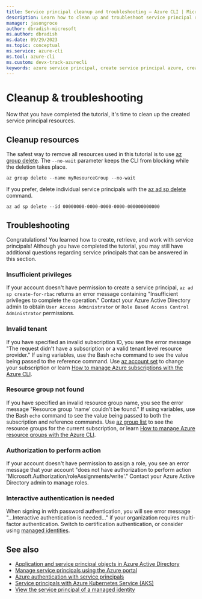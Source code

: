 ```yaml
---
title: Service principal cleanup and troubleshooting – Azure CLI | Microsoft Docs
description: Learn how to clean up and troubleshoot service principal resources.
manager: jasongroce
author: dbradish-microsoft
ms.author: dbradish
ms.date: 09/29/2023
ms.topic: conceptual
ms.service: azure-cli
ms.tool: azure-cli
ms.custom: devx-track-azurecli
keywords: azure service principal, create service principal azure, create service principal azure cli
---
```


# Cleanup & troubleshooting

Now that you have completed the tutorial, it's time to clean up the created service principal resources.

## Cleanup resources

The safest way to remove all resources used in this tutorial is to use [az group delete](/cli/azure/group#az-group-delete). The `--no-wait` parameter keeps the CLI from blocking while the deletion takes place.

```
az group delete --name myResourceGroup --no-wait
```

If you prefer, delete individual service principals with the [az ad sp delete](/cli/azure/ad/sp#az-ad-sp-delete) command.

```azurecli-interactive
az ad sp delete --id 00000000-0000-0000-0000-000000000000
```

## Troubleshooting

Congratulations! You learned how to create, retrieve, and work with service principals! Although you have completed the tutorial, you may still have additional questions regarding service principals that can be answered in this section.

### Insufficient privileges
If your account doesn't have permission to create a service principal, `az ad sp create-for-rbac` returns an error message containing "Insufficient privileges to complete the operation." Contact your Azure Active Directory admin to obtain `User Access Administrator` or `Role Based Access Control Administrator` permissions.

### Invalid tenant
If you have specified an invalid subscription ID, you see the error message "The request didn't have a subscription or a valid tenant level resource provider." If using variables, use the Bash `echo` command to see the value being passed to the reference command. Use [az account set](/cli/azure/account#az-account-set) to change your subscription or learn [How to manage Azure subscriptions with the Azure CLI](./manage-azure-subscriptions-azure-cli.md).

### Resource group not found
If you have specified an invalid resource group name, you see the error message "Resource group 'name' couldn't be found." If using variables, use the Bash `echo` command to see the value being passed to both the subscription and reference commands. Use [az group list](/cli/azure/group#az-group-list) to see the resource groups for the current subscription, or learn [How to manage Azure resource groups with the Azure CLI](./manage-azure-groups-azure-cli.md).

### Authorization to perform action
If your account doesn't have permission to assign a role, you see an error message that your account "does not have authorization to perform action 'Microsoft.Authorization/roleAssignments/write'." Contact your Azure Active Directory admin to manage roles.

### Interactive authentication is needed

 When signing in with password authentication, you will see error message "...Interactive authentication is needed..." if your organization requires multi-factor authentication. Switch to certification authentication, or consider using [managed identities](/azure/active-directory/managed-identities-azure-resources/overview).

## See also

* [Application and service principal objects in Azure Active Directory](/azure/active-directory/develop/app-objects-and-service-principals)
* [Manage service principals using the Azure portal](/azure/developer/python/how-to-manage-service-principals)
* [Azure authentication with service principals](/azure/developer/java/sdk/identity-service-principal-auth)
* [Service principals with Azure Kubernetes Service (AKS)](/azure/aks/kubernetes-service-principal)
* [View the service principal of a managed identity](/azure/active-directory/managed-identities-azure-resources/how-to-view-managed-identity-service-principal-cli)
